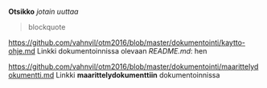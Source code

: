 **Otsikko**
*jotain uuttaa*

> blockquote 

https://github.com/vahnvil/otm2016/blob/master/dokumentointi/kaytto-ohje.md
Linkki dokumentoinnissa olevaan *README.md*: hen

https://github.com/vahnvil/otm2016/blob/master/dokumentointi/maarittelydokumentti.md
Linkki **maarittelydokumenttiin** dokumentoinnissa
